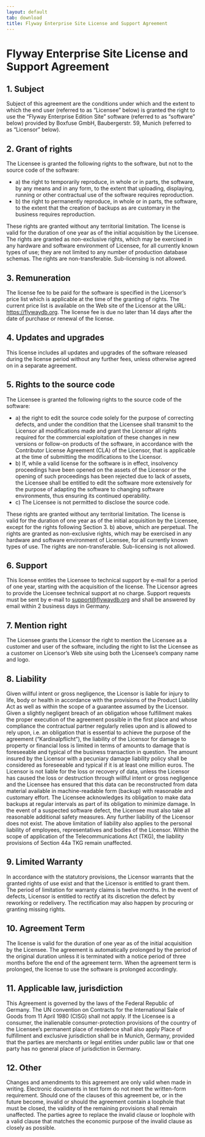 ```yaml
---
layout: default
tab: download
title: Flyway Enterprise Site License and Support Agreement
---
```

# Flyway Enterprise Site License and Support Agreement

## 1. Subject
Subject of this agreement are the conditions under which and the extent to which the end user (referred to as “Licensee” below) is granted the right to use the “Flyway Enterprise Edition Site” software (referred to as “software” below) provided by Boxfuse GmbH, Baubergerstr. 59, Munich (referred to as “Licensor” below).

## 2. Grant of rights
The Licensee is granted the following rights to the software, but not to the source code of the software:
- a) the right to temporarily reproduce, in whole or in parts, the software, by any means and in any form, to the extent that uploading, displaying, running or other contractual use of the software requires reproduction.
- b) the right to permanently reproduce, in whole or in parts, the software, to the extent that the creation of backups as are customary in the business requires reproduction.

These rights are granted without any territorial limitation. The license is valid for the duration of one year as of the initial acquisition by the Licensee. The rights are granted as non-exclusive rights, which may be exercised in any hardware and software environment of Licensee, for all currently known types of use; they are not limited to any number of production database schemas.
The rights are non-transferable. Sub-licensing is not allowed.

## 3. Remuneration
The license fee to be paid for the software is specified in the Licensor’s price list which is applicable at the time of the granting of rights. The current price list is available on the Web site of the Licensor at the URL: https://flywaydb.org. The license fee is due no later than 14 days after the date of purchase or renewal of the license.

## 4. Updates and upgrades
This license includes all updates and upgrades of the software released during the license period without any further fees, unless otherwise agreed on in a separate agreement.

## 5. Rights to the source code
The Licensee is granted the following rights to the source code of the software:
- a) the right to edit the source code solely for the purpose of correcting defects, and under the condition that the Licensee shall transmit to the Licensor all modifications made and grant the Licensor all rights required for the commercial exploitation of these changes in new versions or follow-on products of the software, in accordance with the Contributor License Agreement (CLA) of the Licensor, that is applicable at the time of submitting the modifications to the Licensor.
- b) If, while a valid license for the software is in effect, insolvency proceedings have been opened on the assets of the Licensor or the opening of such proceedings has been rejected due to lack of assets, the Licensee shall be entitled to edit the software more extensively for the purpose of adapting the software to changing software environments, thus ensuring its continued operability.
- c) The Licensee is not permitted to disclose the source code.

These rights are granted without any territorial limitation. The license is valid for the duration of one year as of the initial acquisition by the Licensee, except for the rights following Section 3. b) above, which are perpetual. The rights are granted as non-exclusive rights, which may be exercised in any hardware and software environment of Licensee, for all currently known types of use.
The rights are non-transferable. Sub-licensing is not allowed.

## 6. Support
This license entitles the Licensee to technical support by e-mail for a period of one year, starting with the acquisition of the license.
The Licensor agrees to provide the Licensee technical support at no charge. Support requests must be sent by e-mail to support@flywaydb.org and shall be answered by email within 2 business days in Germany.

## 7. Mention right
The Licensee grants the Licensor the right to mention the Licensee as a customer and user of the software, including the right to list the Licensee as a customer on Licensor’s Web site using both the Licensee’s company name and logo.

## 8. Liability
Given willful intent or gross negligence, the Licensor is liable for injury to life, body or health in accordance with the provisions of the Product Liability Act as well as within the scope of a guarantee assumed by the Licensor.
Given a slightly negligent breach of an obligation whose fulfillment makes the proper execution of the agreement possible in the first place and whose compliance the contractual partner regularly relies upon and is allowed to rely upon, i.e. an obligation that is essential to achieve the purpose of the agreement (“Kardinalpflicht”), the liability of the Licensor for damage to property or financial loss is limited in terms of amounts to damage that is foreseeable and typical of the business transaction in question. The amount insured by the Licensor with a pecuniary damage liability policy shall be considered as foreseeable and typical if it is at least one million euros.
The Licensor is not liable for the loss or recovery of data, unless the Licensor has caused the loss or destruction through willful intent or gross negligence and the Licensee has ensured that this data can be reconstructed from data material available in machine-readable form (backup) with reasonable and customary effort. The Licensee acknowledges its obligation to make data backups at regular intervals as part of its obligation to minimize damage. In the event of a suspected software defect, the Licensee must also take all reasonable additional safety measures.
Any further liability of the Licensor does not exist. The above limitation of liability also applies to the personal liability of employees, representatives and bodies of the Licensor. Within the scope of application of the Telecommunications Act (TKG), the liability provisions of Section 44a TKG remain unaffected.

## 9. Limited Warranty
In accordance with the statutory provisions, the Licensor warrants that the granted rights of use exist and that the Licensor is entitled to grant them. The period of limitation for warranty claims is twelve months. In the event of defects, Licensor is entitled to rectify at its discretion the defect by reworking or redelivery. The rectification may also happen by procuring or granting missing rights.

## 10. Agreement Term
The license is valid for the duration of one year as of the initial acquisition by the Licensee. The agreement is automatically prolonged by the period of the original duration unless it is terminated with a notice period of three months before the end of the agreement term. When the agreement term is prolonged, the license to use the software is prolonged accordingly.

## 11. Applicable law, jurisdiction
This Agreement is governed by the laws of the Federal Republic of Germany. The UN convention on Contracts for the International Sale of Goods from 11 April 1980 (CISG) shall not apply. If the Licensee is a consumer, the inalienable consumer-protection provisions of the country of the Licensee’s permanent place of residence shall also apply
Place of fulfillment and exclusive jurisdiction shall be in Munich, Germany, provided that the parties are merchants or legal entities under public law or that one party has no general place of jurisdiction in Germany.

## 12. Other
Changes and amendments to this agreement are only valid when made in writing. Electronic documents in text form do not meet the written-form requirement.
Should one of the clauses of this agreement be, or in the future become, invalid or should the agreement contain a loophole that must be closed, the validity of the remaining provisions shall remain unaffected. The parties agree to replace the invalid clause or loophole with a valid clause that matches the economic purpose of the invalid clause as closely as possible.
